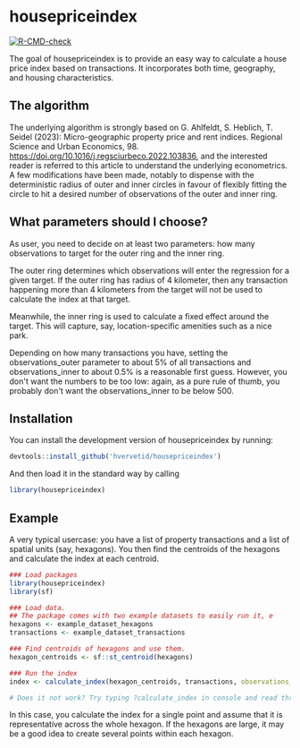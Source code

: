 
# housepriceindex

<!-- badges: start -->
[![R-CMD-check](https://github.com/hvervetid/housepriceindex/actions/workflows/R-CMD-check.yaml/badge.svg)](https://github.com/hvervetid/housepriceindex/actions/workflows/R-CMD-check.yaml)
<!-- badges: end -->

The goal of housepriceindex is to provide an easy way to calculate a house price index based on transactions. It incorporates both time, geography, and housing characteristics. 

## The algorithm
The underlying algorithm is strongly based on G. Ahlfeldt, S. Heblich, T. Seidel (2023): Micro-geographic property price and rent indices. Regional Science and Urban Economics, 98. https://doi.org/10.1016/j.regsciurbeco.2022.103836, and the interested reader is referred to this article to understand the underlying econometrics. A few modifications have been made, notably to dispense with the deterministic radius of outer and inner circles in favour of flexibly fitting the circle to hit a desired number of observations of the outer and inner ring. 

## What parameters should I choose? 
As user, you need to decide on at least two parameters: how many observations to target for the outer ring and the inner ring.

The outer ring determines which observations will enter the regression for a given target. If the outer ring has radius of 4 kilometer, then any transaction happening more than 4 kilometers from the target will not be used to calculate the index at that target.

Meanwhile, the inner ring is used to calculate a fixed effect around the target. This will capture, say, location-specific amenities such as a nice park. 

Depending on how many transactions you have, setting the observations_outer parameter to about 5% of all transactions and observations_inner to about 0.5% is a reasonable first guess. However, you don't want the numbers to be too low: again, as a pure rule of thumb, you probably don't want the observations_inner to be below 500. 
## Installation

You can install the development version of housepriceindex by running:

``` r
devtools::install_github('hvervetid/housepriceindex')
```
And then load it in the standard way by calling 
``` r
library(housepriceindex)
```

## Example

A very typical usercase: you have a list of property transactions and a list of spatial units (say, hexagons).
You then find the centroids of the hexagons and calculate the index at each centroid. 


``` r
### Load packages 
library(housepriceindex)
library(sf)

### Load data.
## The package comes with two example datasets to easily run it, e
hexagons <- example_dataset_hexagons   
transactions <- example_dataset_transactions

### Find centroids of hexagons and use them.
hexagon_centroids <- sf::st_centroid(hexagons)

### Run the index 
index <- calculate_index(hexagon_centroids, transactions, observations_outer = 5000, observations_inner = 500)

# Does it not work? Try typing ?calculate_index in console and read through the documentation 
```
In this case, you calculate the index for a single point and assume that it is representative across the whole hexagon. If the hexagons are large, it may be a good idea to create several points within each hexagon. 
